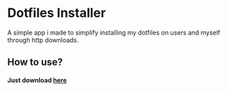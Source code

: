 # Dotfiles Installer
A simple app i made to simplify installing my dotfiles on users and myself through http downloads.

## How to use?
#### Just download [here](https://github.com/reiyuchan/dotfiles-installer/releases/tag/v1.0)
